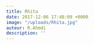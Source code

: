 ```yaml
---
title: Rhita
date: 2017-12-06 17:48:09 +0000
image: "/uploads/Rhita.jpg"
auteur: R.Ahmdi
description: ''
---
```

